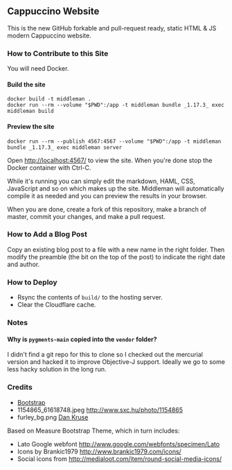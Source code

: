## Cappuccino Website

This is the new GitHub forkable and pull-request ready, static HTML & JS modern Cappuccino website.

### How to Contribute to this Site

You will need Docker.

#### Build the site
```
docker build -t middleman .
docker run --rm --volume "$PWD":/app -t middleman bundle _1.17.3_ exec middleman build
```

#### Preview the site

```
docker run --rm --publish 4567:4567 --volume "$PWD":/app -t middleman bundle _1.17.3_ exec middleman server
```

Open [http://localhost:4567/](http://localhost:4567/) to view the site. When you're done stop the Docker container with Ctrl-C.

While it's running you can simply edit the markdown, HAML, CSS, JavaScript and so on which makes up the site. Middleman will automatically compile it as needed and you can preview the results in your browser.

When you are done, create a fork of this repository, make a branch of master, commit your changes, and make a pull request.

### How to Add a Blog Post

Copy an existing blog post to a file with a new name in the right folder. Then modify the preamble (the bit on the top of the post) to indicate the right date and author.

### How to Deploy

- Rsync the contents of `build/` to the hosting server.
- Clear the Cloudflare cache.

### Notes

#### Why is `pygments-main` copied into the `vendor` folder? 

I didn't find a git repo for this to clone so I checked out the mercurial version and hacked it to improve Objective-J support. Ideally we go to some less hacky solution in the long run.

### Credits

* [Bootstrap](http://twitter.github.com/bootstrap/)
* 1154865_61618748.jpeg http://www.sxc.hu/photo/1154865
* furley_bg.png [Dan Kruse](http://subtlepatterns.com/light-sketch/)

Based on Measure Bootstrap Theme, which in turn includes:

* Lato Google webfont http://www.google.com/webfonts/specimen/Lato
* Icons by Brankic1979 http://www.brankic1979.com/icons/
* Social icons from http://medialoot.com/item/round-social-media-icons/
